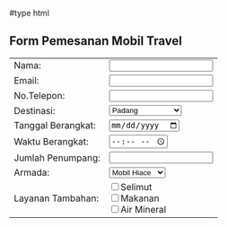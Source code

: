 #type html
<!DOCTYPE html>
<html lang="en">
<head>
    <meta charset="UTF-8">
    <meta name="viewport" content="width=device-width, initial-scale=1.0">
    <title>FORM PEMESANAN</title>
</head>
<body>
    <h2>Form Pemesanan Mobil Travel</h2>
    <form>
    <table>
    <tr>
        <td><label>Nama:</label></td>
        <td><input type="text" name="nama"></tr></td>
    </tr>
    <tr>  
        <td><label>Email:</label></td>
        <td><input type="email" name="email"></td>
    </tr>
    </tr>
        <td><label>No.Telepon:</label></td>
        <td><input type="number" name="no.telpon"></td>
    </tr>
    <tr>
        <td><label>Destinasi:</label></td>
        <td>
            <select>
                <option>Padang</option>
                <option>Aek Loba</option>
                <option>Pematang Siantar</option>
                <option>Prapat</option>
                <option>Pekan Baru</option>
                <option>Banda Aceh</option>
            </select>
        </td>
    </tr>
    <tr>
        <td><label>Tanggal Berangkat:</label></td>
        <td><input type="date" name="tanggal_berangkat"></td>
    </tr>
    <tr>
        <td><label>Waktu Berangkat:</label></td>
        <td><input type="time" name="waktu_berangkat"></td>
    </tr>
    <tr>
        <td><label>Jumlah Penumpang:</label></td>
        <td><input type="number" name="jumlah_penumpang"</td>
    </tr>
    <tr>
        <td><label>Armada:</label></td>
        <td>
           <select>
            <option>Mobil Hiace</option>
            <option>Bus Laksana</option>
            <option>ELF</option>
           </select>
        </td>
    </tr>
    <tr>
        <td><label>Layanan Tambahan:</label></td>
        <td><input type="checkbox">Selimut<br>
            <input type="checkbox">Makanan<br>
            <input type="checkbox">Air Mineral<br>
        </td>
    </tr>
    </table>
    </form>
</body>
</html>
